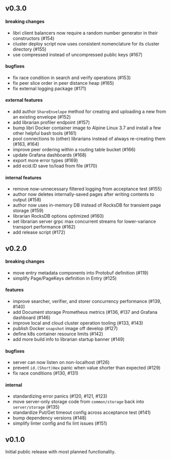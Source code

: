 
## v0.3.0

#### breaking changes
- libri client balancers now require a random number generator in their constructors (#154)
- cluster deploy script now uses consistent nomenclature for its cluster directory (#155)
- use compressed instead of uncompressed public keys (#167) 

#### bugfixes
- fix race condition in search and verify operations (#153)
- fix peer slice order in peer distance heap (#165)
- fix external logging package (#171)

#### external features
- add author `ShareEnvelope` method for creating and uploading a new from an existing envelope (#152)
- add librarian profiler endpoint (#157)
- bump libri Docker container image to Alpine Linux 3.7 and install a few other helpful bash tools (#161)
- pool connections to (other) librarians instead of always re-creating them (#163, #164)
- improve peer ordering within a routing table bucket (#166)
- update Grafana dashboards (#168)
- export more error types (#169)
- add ecid.ID save to/load from file (#170)

#### internal features
- remove now-unnecessary filtered logging from acceptance test (#155)
- author now deletes internally-saved pages after writing contents to output (#158)
- author now uses in-memory DB instead of RocksDB for transient page storage (#159)
- librarian RocksDB options optimized (#160)
- set librarian server grpc max concurrent streams for lower-variance transport performance (#162)
- add release script (#172)


## v0.2.0

#### breaking changes
- move entry metadata components into Protobuf definition (#119)
- simplify Page/PageKeys definition in Entry (#125)

#### features
- improve searcher, verifier, and storer concurrency performance (#139, #140)
- add Document storage Prometheus metrics (#136, #137 and Grafana dashboard (#146)
- improve local and cloud cluster operation tooling (#133, #143)
- publish Docker `snapshot` image off develop (#127)
- define k8s container resource limits (#142)
- add more build info to librarian startup banner (#149)

#### bugfixes
- server can now listen on non-localhost (#126)
- prevent `id.(Short)Hex` panic when value shorter than expected (#129)
- fix race conditions (#130, #131)

#### internal
- standardizing error panics (#120, #121, #123)
- move server-only storage code from `common/storage` back into `server/storage` (#135)
- standardize Put/Get timeout config across acceptance test (#141)
- bump dependency versions (#148)
- simplify linter config and fix lint issues (#151)


## v0.1.0

Initial public release with most planned functionality.
